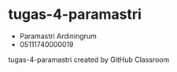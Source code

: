 # tugas-4-paramastri

* Paramastri Ardiningrum
* 05111740000019

tugas-4-paramastri created by GitHub Classroom


